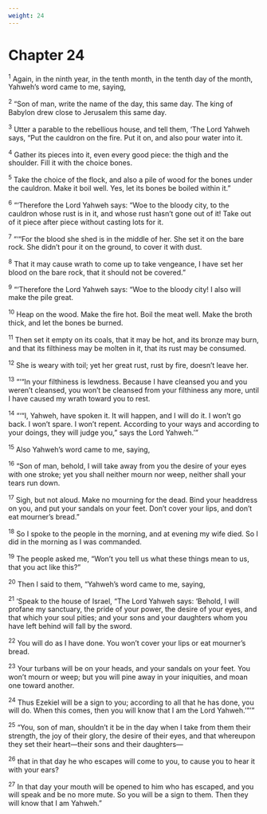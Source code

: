 ```yaml
---
weight: 24
---
```


# Chapter 24

<sup>1</sup> Again, in the ninth year, in the tenth month, in the tenth day of the month, Yahweh’s word came to me, saying, 

<sup>2</sup> “Son of man, write the name of the day, this same day. The king of Babylon drew close to Jerusalem this same day. 

<sup>3</sup> Utter a parable to the rebellious house, and tell them, ‘The Lord Yahweh says, “Put the cauldron on the fire. Put it on, and also pour water into it. 

<sup>4</sup> Gather its pieces into it, even every good piece: the thigh and the shoulder. Fill it with the choice bones. 

<sup>5</sup> Take the choice of the flock, and also a pile of wood for the bones under the cauldron. Make it boil well. Yes, let its bones be boiled within it.” 

<sup>6</sup> “‘Therefore the Lord Yahweh says: “Woe to the bloody city, to the cauldron whose rust is in it, and whose rust hasn’t gone out of it! Take out of it piece after piece without casting lots for it. 

<sup>7</sup> “‘“For the blood she shed is in the middle of her. She set it on the bare rock. She didn’t pour it on the ground, to cover it with dust. 

<sup>8</sup> That it may cause wrath to come up to take vengeance, I have set her blood on the bare rock, that it should not be covered.” 

<sup>9</sup> “‘Therefore the Lord Yahweh says: “Woe to the bloody city! I also will make the pile great. 

<sup>10</sup> Heap on the wood. Make the fire hot. Boil the meat well. Make the broth thick, and let the bones be burned. 

<sup>11</sup> Then set it empty on its coals, that it may be hot, and its bronze may burn, and that its filthiness may be molten in it, that its rust may be consumed. 

<sup>12</sup> She is weary with toil; yet her great rust, rust by fire, doesn’t leave her. 

<sup>13</sup> “‘“In your filthiness is lewdness. Because I have cleansed you and you weren’t cleansed, you won’t be cleansed from your filthiness any more, until I have caused my wrath toward you to rest. 

<sup>14</sup> “‘“I, Yahweh, have spoken it. It will happen, and I will do it. I won’t go back. I won’t spare. I won’t repent. According to your ways and according to your doings, they will judge you,” says the Lord Yahweh.’” 

<sup>15</sup> Also Yahweh’s word came to me, saying, 

<sup>16</sup> “Son of man, behold, I will take away from you the desire of your eyes with one stroke; yet you shall neither mourn nor weep, neither shall your tears run down. 

<sup>17</sup> Sigh, but not aloud. Make no mourning for the dead. Bind your headdress on you, and put your sandals on your feet. Don’t cover your lips, and don’t eat mourner’s bread.” 

<sup>18</sup> So I spoke to the people in the morning, and at evening my wife died. So I did in the morning as I was commanded. 

<sup>19</sup> The people asked me, “Won’t you tell us what these things mean to us, that you act like this?” 

<sup>20</sup> Then I said to them, “Yahweh’s word came to me, saying, 

<sup>21</sup> ‘Speak to the house of Israel, “The Lord Yahweh says: ‘Behold, I will profane my sanctuary, the pride of your power, the desire of your eyes, and that which your soul pities; and your sons and your daughters whom you have left behind will fall by the sword. 

<sup>22</sup> You will do as I have done. You won’t cover your lips or eat mourner’s bread. 

<sup>23</sup> Your turbans will be on your heads, and your sandals on your feet. You won’t mourn or weep; but you will pine away in your iniquities, and moan one toward another. 

<sup>24</sup> Thus Ezekiel will be a sign to you; according to all that he has done, you will do. When this comes, then you will know that I am the Lord Yahweh.’”’” 

<sup>25</sup> “You, son of man, shouldn’t it be in the day when I take from them their strength, the joy of their glory, the desire of their eyes, and that whereupon they set their heart—their sons and their daughters— 

<sup>26</sup> that in that day he who escapes will come to you, to cause you to hear it with your ears? 

<sup>27</sup> In that day your mouth will be opened to him who has escaped, and you will speak and be no more mute. So you will be a sign to them. Then they will know that I am Yahweh.” 


